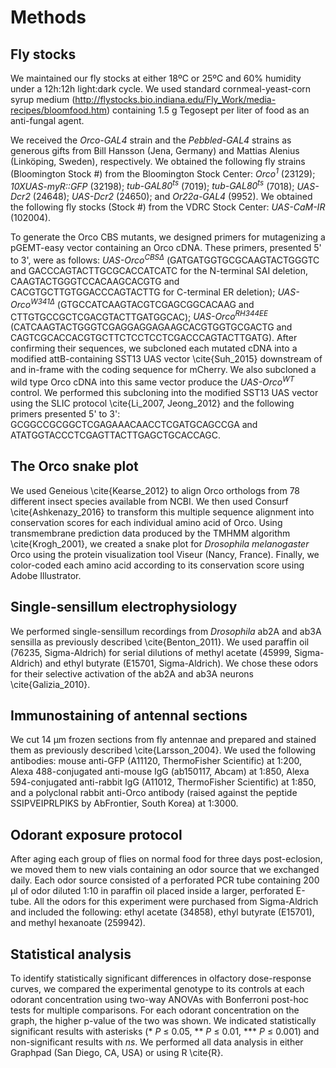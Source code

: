 # Methods
## Fly stocks
We maintained our fly stocks at either 18ºC or 25ºC and 60% humidity under a 12h:12h light:dark cycle.
We used standard cornmeal-yeast-corn syrup medium (http://flystocks.bio.indiana.edu/Fly_Work/media-recipes/bloomfood.htm) containing 1.5 g Tegosept per liter of food as an anti-fungal agent.

We received the _Orco-GAL4_ strain and the _Pebbled-GAL4_ strains as generous gifts from Bill Hansson (Jena, Germany) and Mattias Alenius (Linköping, Sweden), respectively.
We obtained the following fly strains (Bloomington Stock #) from the Bloomington Stock Center: _Orco<sup>1</sup>_ (23129); _10XUAS-myR::GFP_ (32198); _tub-GAL80<sup>ts</sup>_ (7019); _tub-GAL80<sup>ts</sup>_ (7018); _UAS-Dcr2_ (24648); _UAS-Dcr2_ (24650); and _Or22a-GAL4_ (9952).
We obtained the following fly stocks (Stock #) from the VDRC Stock Center: _UAS-CaM-IR_ (102004).

To generate the Orco CBS mutants, we designed primers for mutagenizing a pGEMT-easy vector containing an Orco cDNA.
These primers, presented 5' to 3', were as follows: _UAS-Orco<sup>CBSΔ</sup>_ (GATGATGGTGCGCAAGTACTGGGTC and GACCCAGTACTTGCGCACCATCATC for the N-terminal SAI deletion, CAAGTACTGGGTCCACAAGCACGTG and CACGTGCTTGTGGACCCAGTACTTG for C-terminal ER deletion); _UAS-Orco<sup>W341Δ</sup>_ (GTGCCATCAAGTACGTCGAGCGGCACAAG and CTTGTGCCGCTCGACGTACTTGATGGCAC); _UAS-Orco<sup>RH344EE</sup>_ (CATCAAGTACTGGGTCGAGGAGGAGAAGCACGTGGTGCGACTG and CAGTCGCACCACGTGCTTCTCCTCCTCGACCCAGTACTTGATG).
After confirming their sequences, we subcloned each mutated cDNA into a modified attB-containing SST13 UAS vector \cite{Suh_2015} downstream of and in-frame with the coding sequence for mCherry.
We also subcloned a wild type Orco cDNA into this same vector produce the _UAS-Orco<sup>WT</sup>_ control.
We performed this subcloning into the modified SST13 UAS vector using the SLIC protocol \cite{Li_2007, Jeong_2012} and the following primers presented 5' to 3': GCGGCCGCGGCTCGAGAAACAACCTCGATGCAGCCGA and ATATGGTACCCTCGAGTTACTTGAGCTGCACCAGC.

## The Orco snake plot
We used Geneious \cite{Kearse_2012} to align Orco orthologs from 78 different insect species available from NCBI.
We then used Consurf \cite{Ashkenazy_2016} to transform this multiple sequence alignment into conservation scores for each individual amino acid of Orco.
Using transmembrane prediction data produced by the TMHMM algorithm \cite{Krogh_2001}, we created a snake plot for _Drosophila melanogaster_ Orco using the protein visualization tool Viseur (Nancy, France).
Finally, we color-coded each amino acid according to its conservation score using Adobe Illustrator.

## Single-sensillum electrophysiology
We performed single-sensillum recordings from _Drosophila_ ab2A and ab3A sensilla as previously described \cite{Benton_2011}. 
We used paraffin oil (76235, Sigma-Aldrich) for serial dilutions of methyl acetate (45999, Sigma-Aldrich) and ethyl butyrate (E15701, Sigma-Aldrich).
We chose these odors for their selective activation of the ab2A and ab3A neurons \cite{Galizia_2010}.

## Immunostaining of antennal sections
We cut 14 μm frozen sections from fly antennae and prepared and stained them as previously described \cite{Larsson_2004}.
We used the following antibodies: mouse anti-GFP (A11120, ThermoFisher Scientific) at 1:200, Alexa 488-conjugated anti-mouse IgG (ab150117, Abcam) at 1:850, Alexa 594-conjugated anti-rabbit IgG (A11012, ThermoFisher Scientific) at 1:850, and a polyclonal rabbit anti-Orco antibody (raised against the peptide SSIPVEIPRLPIKS by AbFrontier, South Korea) at 1:3000.

## Odorant exposure protocol
After aging each group of flies on normal food for three days post-eclosion, we moved them to new vials containing an odor source that we exchanged daily.
Each odor source consisted of a perforated PCR tube containing 200 μl of odor diluted 1:10 in paraffin oil placed inside a larger, perforated E-tube.
All the odors for this experiment were purchased from Sigma-Aldrich and included the following: ethyl acetate (34858), ethyl butyrate (E15701), and methyl hexanoate (259942).

## Statistical analysis
To identify statistically significant differences in olfactory dose-response curves, we compared the experimental genotype to its controls at each odorant concentration using two-way ANOVAs with Bonferroni post-hoc tests for multiple comparisons.
For each odorant concentration on the graph, the higher p-value of the two was shown.
We indicated statistically significant results with asterisks (* _P_ ≤ 0.05, ** _P_ ≤ 0.01, *** _P_ ≤ 0.001) and non-significant results with _ns_.
We performed all data analysis in either Graphpad (San Diego, CA, USA) or using R \cite{R}.